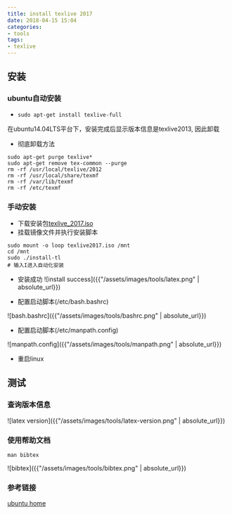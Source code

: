 ```yaml
---
title: install texlive 2017
date: 2018-04-15 15:04
categories:
- tools
tags:
- texlive
---
```


## 安装 ##

### ubuntu自动安装 ###

  * `sudo apt-get install texlive-full`
  
  在ubuntu14.04LTS平台下，安装完成后显示版本信息是texlive2013, 因此卸载
  
  * 彻底卸载方法
  
  
``` shell
sudo apt-get purge texlive*
sudo apt-get remove tex-common --purge
rm -rf /usr/local/texlive/2012 
rm -rf /usr/local/share/texmf
rm -rf /var/lib/texmf
rm -rf /etc/texmf
```

### 手动安装 ###

  * 下载安装包[texlive_2017.iso](http://mirrors.ustc.edu.cn/CTAN/systems/texlive/Images/texlive2017.iso)
  * 挂载镜像文件并执行安装脚本
  
``` shell
sudo mount -o loop texlive2017.iso /mnt
cd /mnt
sudo ./install-tl
# 输入I进入自动化安装
```

  * 安装成功
![install success]({{"/assets/images/tools/latex.png" | absolute_url}})

  * 配置启动脚本(/etc/bash.bashrc)

![bash.bashrc]({{"/assets/images/tools/bashrc.png" | absolute_url}})

  * 配置启动脚本(/etc/manpath.config)

![manpath.config]({{"/assets/images/tools/manpath.png" | absolute_url}})

  * 重启linux

## 测试 ##

### 查询版本信息 ###

![latex version]({{"/assets/images/tools/latex-version.png" | absolute_url}})

### 使用帮助文档 ###

``` shell
man bibtex
```
![bibtex]({{"/assets/images/tools/bibtex.png" | absolute_url}})

### 参考链接 ###

[ubuntu home](https://askubuntu.com/questions/60765/how-do-i-add-a-directory-to-manpath-or-infopath)



